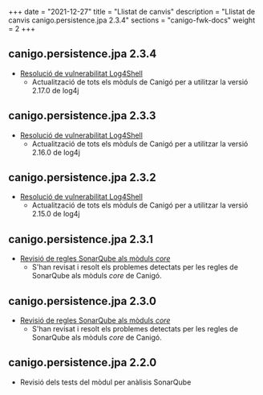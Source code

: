 +++
date        = "2021-12-27"
title       = "Llistat de canvis"
description = "Llistat de canvis canigo.persistence.jpa 2.3.4"
sections    = "canigo-fwk-docs"
weight		= 2
+++

## canigo.persistence.jpa 2.3.4

- [Resolució de vulnerabilitat Log4Shell](/noticies/2021-12-27-CAN-actualitzacio-canigo-3_4_9_3_6_3/)
   - Actualització de tots els mòduls de Canigó per a utilitzar la versió 2.17.0 de log4j

## canigo.persistence.jpa 2.3.3

- [Resolució de vulnerabilitat Log4Shell](/noticies/2021-12-17-CAN-actualitzacio-canigo-3_4_8_3_6_2/)
   - Actualització de tots els mòduls de Canigó per a utilitzar la versió 2.16.0 de log4j

## canigo.persistence.jpa 2.3.2

- [Resolució de vulnerabilitat Log4Shell](/noticies/2021-12-13-CAN-actualitzacio-canigo-3_4_7_3_6_1/)
   - Actualització de tots els mòduls de Canigó per a utilitzar la versió 2.15.0 de log4j

## canigo.persistence.jpa 2.3.1

- [Revisió de regles SonarQube als mòduls _core_](/noticies/2020-06-09-Revisio_regles_SonarQube_moduls_core/)
   - S'han revisat i resolt els problemes detectats per les regles de SonarQube als mòduls _core_ de Canigó.

## canigo.persistence.jpa 2.3.0

- [Revisió de regles SonarQube als mòduls _core_](/noticies/2020-06-09-Revisio_regles_SonarQube_moduls_core/)
   - S'han revisat i resolt els problemes detectats per les regles de SonarQube als mòduls _core_ de Canigó.

## canigo.persistence.jpa 2.2.0

- Revisió dels tests del mòdul per anàlisis SonarQube